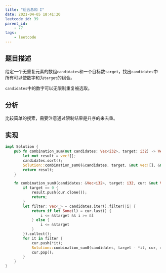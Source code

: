 ```yaml
---
title: "组合总和 I"
date: 2021-04-05 18:41:20
leetcode_id: 39
parent_id: 
    - 77
tags:
    - leetcode
---
```


## 题目描述

给定一个无重复元素的数组`candidates`和一个目标数`target`，找出`candidates`中所有可以使数字和为`target`的组合。

`candidates`中的数字可以无限制重复被选取。

## 分析
比较简单的搜索，需要注意通过限制结果是升序的来去重。

## 实现

```rust
impl Solution {
    pub fn combination_sum(mut candidates: Vec<i32>, target: i32) -> Vec<Vec<i32>> {
        let mut result = vec![];
        candidates.sort();
        Solution::combination_sum0(&candidates, target, &mut vec![], &mut result);
        return result;
    }

    fn combination_sum0(candidates: &Vec<i32>, target: i32, cur: &mut Vec<i32>, result: &mut Vec<Vec<i32>>) {
        if target == 0 {
            result.push(cur.clone());
            return;
        }
        let filter: Vec<_> = candidates.iter().filter(|i| {
            return if let Some(l) = cur.last() {
                i <= &&target && i >= &l
            } else {
                i <= &&target
            }
        }).collect();
        for it in filter {
            cur.push(*it);
            Solution::combination_sum0(candidates, target - *it, cur, result);
            cur.pop();
        }
    }
}
```